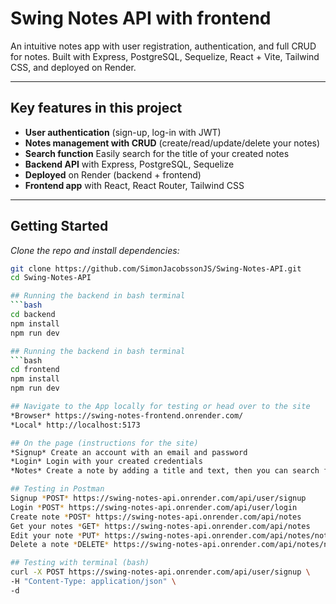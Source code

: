 # Swing Notes API with frontend

An intuitive notes app with user registration, authentication, and full CRUD for notes. Built with Express, PostgreSQL, Sequelize, React + Vite, Tailwind CSS, and deployed on Render.

---

## Key features in this project

- **User authentication** (sign-up, log-in with JWT)
- **Notes management with CRUD** (create/read/update/delete your notes)
- **Search function** Easily search for the title of your created notes
- **Backend API** with Express, PostgreSQL, Sequelize
- **Deployed** on Render (backend + frontend)
- **Frontend app** with React, React Router, Tailwind CSS

---

## Getting Started

*Clone the repo and install dependencies:*

```bash
git clone https://github.com/SimonJacobssonJS/Swing-Notes-API.git
cd Swing-Notes-API

## Running the backend in bash terminal
```bash 
cd backend
npm install
npm run dev

## Running the backend in bash terminal
```bash 
cd frontend
npm install
npm run dev

## Navigate to the App locally for testing or head over to the site
*Browser* https://swing-notes-frontend.onrender.com/
*Local* http://localhost:5173

## On the page (instructions for the site)
*Signup* Create an account with an email and password
*Login* Login with your created credentials 
*Notes* Create a note by adding a title and text, then you can search for specific notes using title in the searchbar. You can also edit and delete titles (pen and trashcan).

## Testing in Postman
Signup *POST* https://swing-notes-api.onrender.com/api/user/signup
Login *POST* https://swing-notes-api.onrender.com/api/user/login
Create note *POST* https://swing-notes-api.onrender.com/api/notes
Get your notes *GET* https://swing-notes-api.onrender.com/api/notes
Edit your note *PUT* https://swing-notes-api.onrender.com/api/notes/noteId  (replace noteId with yours)
Delete a note *DELETE* https://swing-notes-api.onrender.com/api/notes/noteId  (replace noteId with yours)

## Testing with terminal (bash)
curl -X POST https://swing-notes-api.onrender.com/api/user/signup \
-H "Content-Type: application/json" \
-d 
